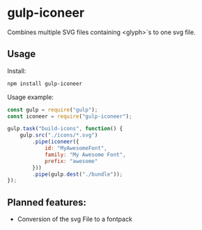 gulp-iconeer
============

Combines multiple SVG files containing &lt;glyph&gt;´s to one svg file.

Usage
-----

Install:

``` bash
npm install gulp-iconeer
```

Usage example:

``` js
const gulp = require("gulp");
const iconeer = require("gulp-iconeer");

gulp.task("build-icons", function() {
    gulp.src("./icons/*.svg")
        .pipe(iconeer({
            id: "MyAwesomeFont",
            family: "My Awesome Font",
            prefix: "awesome"
        }))
        .pipe(gulp.dest("./bundle"));
});
```

Planned features:
--------
- Conversion of the svg File to a fontpack